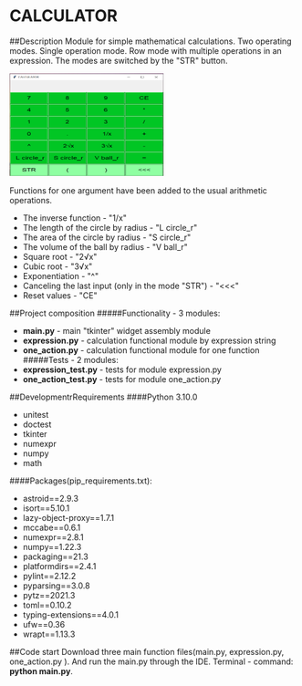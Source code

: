 # CALCULATOR
##Description
Module for simple mathematical calculations.
Two operating modes.
Single operation mode. 
Row mode with multiple operations in an expression.
The modes are switched by the "STR" button.

<img alt="calc_img.png" height="180" src="./calc_img.png" width="270"/>

Functions for one argument have been added to the usual arithmetic operations.
* The inverse function - "1/x"
* The length of the circle by radius - "L circle_r"
* The area of the circle by radius - "S circle_r"
* The volume of the ball by radius - "V ball_r"
* Square root - "2√x"
* Cubic root - "3√x"
* Exponentiation - "^"
* Canceling the last input (only in the mode "STR") - "<<<"
* Reset values - "CE"

##Project composition
#####Functionality - 3 modules:
* **main.py** - main "tkinter" widget assembly module
* **expression.py** - calculation functional module by expression string
* **one_action.py** - calculation functional module for one function
#####Tests - 2 modules:
* **expression_test.py** - tests for module expression.py
* **one_action_test.py** - tests for module one_action.py


##DevelopmentrRequirements
####Python 3.10.0
* unitest
* doctest
* tkinter
* numexpr
* numpy
* math

####Packages(pip_requirements.txt):
* astroid==2.9.3
* isort==5.10.1 
* lazy-object-proxy==1.7.1
* mccabe==0.6.1
* numexpr==2.8.1
* numpy==1.22.3
* packaging==21.3
* platformdirs==2.4.1
* pylint==2.12.2
* pyparsing==3.0.8
* pytz==2021.3
* toml==0.10.2
* typing-extensions==4.0.1
* ufw==0.36
* wrapt==1.13.3

##Code start
Download three main function files(main.py, expression.py, one_action.py ).
And run the main.py through the IDE.
Terminal - command: **python main.py**.
